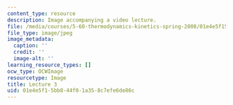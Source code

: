 ```yaml
---
content_type: resource
description: Image accompanying a video lecture.
file: /media/courses/5-60-thermodynamics-kinetics-spring-2008/01e4e5f15bb844f01a358c7efe6de86c_lec03_th.jpg
file_type: image/jpeg
image_metadata:
  caption: ''
  credit: ''
  image-alt: ''
learning_resource_types: []
ocw_type: OCWImage
resourcetype: Image
title: Lecture 3
uid: 01e4e5f1-5bb8-44f0-1a35-8c7efe6de86c
---
```

